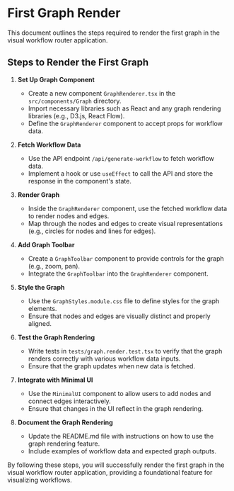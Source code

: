 # First Graph Render

This document outlines the steps required to render the first graph in the visual workflow router application.

## Steps to Render the First Graph

1. **Set Up Graph Component**
   - Create a new component `GraphRenderer.tsx` in the `src/components/Graph` directory.
   - Import necessary libraries such as React and any graph rendering libraries (e.g., D3.js, React Flow).
   - Define the `GraphRenderer` component to accept props for workflow data.

2. **Fetch Workflow Data**
   - Use the API endpoint `/api/generate-workflow` to fetch workflow data.
   - Implement a hook or use `useEffect` to call the API and store the response in the component's state.

3. **Render Graph**
   - Inside the `GraphRenderer` component, use the fetched workflow data to render nodes and edges.
   - Map through the nodes and edges to create visual representations (e.g., circles for nodes and lines for edges).

4. **Add Graph Toolbar**
   - Create a `GraphToolbar` component to provide controls for the graph (e.g., zoom, pan).
   - Integrate the `GraphToolbar` into the `GraphRenderer` component.

5. **Style the Graph**
   - Use the `GraphStyles.module.css` file to define styles for the graph elements.
   - Ensure that nodes and edges are visually distinct and properly aligned.

6. **Test the Graph Rendering**
   - Write tests in `tests/graph.render.test.tsx` to verify that the graph renders correctly with various workflow data inputs.
   - Ensure that the graph updates when new data is fetched.

7. **Integrate with Minimal UI**
   - Use the `MinimalUI` component to allow users to add nodes and connect edges interactively.
   - Ensure that changes in the UI reflect in the graph rendering.

8. **Document the Graph Rendering**
   - Update the README.md file with instructions on how to use the graph rendering feature.
   - Include examples of workflow data and expected graph outputs.

By following these steps, you will successfully render the first graph in the visual workflow router application, providing a foundational feature for visualizing workflows.